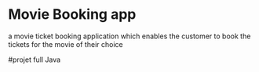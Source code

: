 # Movie Booking app
 a movie ticket booking application which enables the customer to book the tickets for the movie of their choice
 
 #projet full Java
